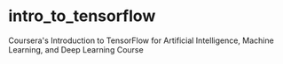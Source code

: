 # intro_to_tensorflow
Coursera's Introduction to TensorFlow for Artificial Intelligence, Machine Learning, and Deep Learning Course
